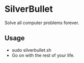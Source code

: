 # SilverBullet

Solve all computer problems forever.

## Usage

- sudo silverbullet.sh  
- Go on with the rest of your life.
